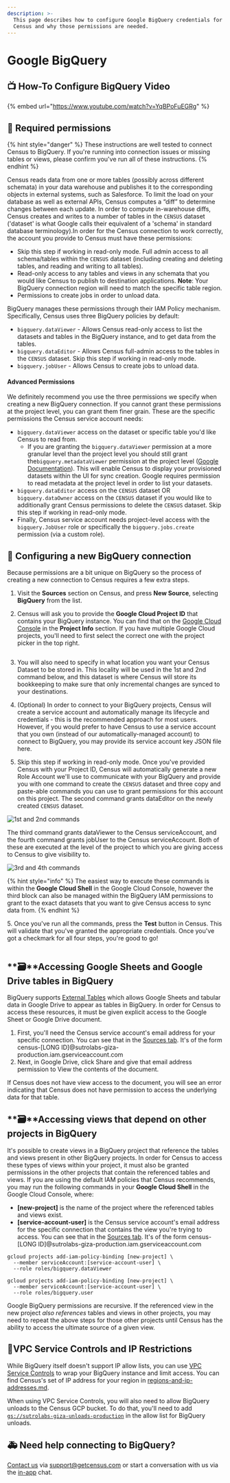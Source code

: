 ```yaml
---
description: >-
  This page describes how to configure Google BigQuery credentials for use by
  Census and why those permissions are needed.
---
```


# Google BigQuery

## 📺 How-To Configure BigQuery Video

{% embed url="https://www.youtube.com/watch?v=YqBPoFuEGRg" %}

## 🔐 Required permissions

{% hint style="danger" %}
These instructions are well tested to connect Census to BigQuery. If you're running into connection issues or missing tables or views, please confirm you've run all of these instructions.
{% endhint %}

Census reads data from one or more tables (possibly across different schemata) in your data warehouse and publishes it to the corresponding objects in external systems, such as Salesforce. To limit the load on your database as well as external APIs, Census computes a “diff” to determine changes between each update. In order to compute in-warehouse diffs, Census creates and writes to a number of tables in the `CENSUS` dataset ('dataset' is what Google calls their equivalent of a 'schema' in standard database terminology).In order for the Census connection to work correctly, the account you provide to Census must have these permissions:

* Skip this step if working in read-only mode. Full admin access to all schema/tables within the `CENSUS` dataset (including creating and deleting tables, and reading and writing to all tables).
* Read-only access to any tables and views in any schemata that you would like Census to publish to destination applications. **Note**: Your BigQuery connection region will need to match the specific table region.
* Permissions to create jobs in order to unload data.

BigQuery manages these permissions through their IAM Policy mechanism. Specifically, Census uses three BigQuery policies by default:

* `bigquery.dataViewer` - Allows Census read-only access to list the datasets and tables in the BigQuery instance, and to get data from the tables.
* `bigquery.dataEditor` - Allows Census full-admin access to the tables in the `CENSUS` dataset. Skip this step if working in read-only mode.
* `bigquery.jobUser` - Allows Census to create jobs to unload data.

#### Advanced Permissions

We definitely recommend you use the three permissions we specify when creating a new BigQuery connection. If you cannot grant these permissions at the project level, you can grant them finer grain. These are the specific permissions the Census service account needs:

* `bigquery.dataViewer` access on the dataset or specific table you'd like Census to read from.&#x20;
  * If you are granting the `bigquery.dataViewer` permission at a more granular level than the project level you should still grant the`bigquery.metadataViewer` permission at the project level ([Google Documentation](https://cloud.google.com/bigquery/docs/access-control#bigquery.metadataViewer)). This will enable Census to display your provisioned datasets within the UI for sync creation. Google requires permission to read metadata at the project level in order to list your datasets.&#x20;
* `bigquery.dataEditor` access on the `CENSUS` dataset OR `bigquery.dataOwner` access on the `CENSUS` dataset if you would like to additionally grant Census permissions to delete the `CENSUS` dataset. Skip this step if working in read-only mode.
* Finally, Census service account needs project-level access with the `bigquery.JobUser` role or specifically the `bigquery.jobs.create` permission (via a custom role).

## 🔩 Configuring a new BigQuery connection

Because permissions are a bit unique on BigQuery so the process of creating a new connection to Census requires a few extra steps.

1. Visit the **Sources** section on Census, and press **New Source**, selecting **BigQuery** from the list.
2.  Census will ask you to provide the **Google Cloud Project ID** that contains your BigQuery instance. You can find that on the [Google Cloud Console](https://console.cloud.google.com) in the **Project Info** section. If you have multiple Google Cloud projects, you'll need to first select the correct one with the project picker in the top right.

    <img src="../.gitbook/assets/bq_setup1.png" alt="" data-size="original">
3. You will also need to specify in what location you want your Census Dataset to be stored in. This locality will be used in the 1st and 2nd command below, and this dataset is where Census will store its bookkeeping to make sure that only incremental changes are synced to your destinations.
4. (Optional) In order to connect to your BigQuery projects, Census will create a service account and automatically manage its lifecycle and credentials - this is the recommended approach for most users. However, if you would prefer to have Census to use a service account that you own (instead of our automatically-managed account) to connect to BigQuery, you may provide its service account key JSON file here.
5. Skip this step if working in read-only mode. Once you've provided Census with your Project ID, Census will automatically generate a new Role Account we'll use to communicate with your BigQuery and provide you with one command to create the `CENSUS` dataset and three copy and paste-able commands you can use to grant permissions for this account on this project. The second command grants dataEditor on the newly created `CENSUS` dataset.

![1st and 2nd commands](../.gitbook/assets/bq\_setup\_dataset.png)

The third command grants dataViewer to the Census serviceAccount, and the fourth command grants jobUser to the Census serviceAccount. Both of these are executed at the level of the project to which you are giving access to Census to give visibility to.

![3rd and 4th commands](<../.gitbook/assets/Screen Shot 2022-08-01 at 6.49.16 PM.png>)

{% hint style="info" %}
The easiest way to execute these commands is within the **Google Cloud Shell** in the Google Cloud Console, however the third block can also be managed within the BigQuery IAM permissions to grant to the exact datasets that you want to give Census access to sync data from.
{% endhint %}

5\. Once you've run all the commands, press the **Test** button in Census. This will validate that you've granted the appropriate credentials. Once you've got a checkmark for all four steps, you're good to go!

<img src="https://s3.amazonaws.com/helpscout.net/docs/assets/5bb7d5d0042863158cc71f7e/images/5ea7766b2c7d3a7e9aebba26/file-bagpimlYKc.png" alt="" data-size="original">

## **🗃**Accessing Google Sheets and Google Drive tables in BigQuery

BigQuery supports [External Tables](https://cloud.google.com/bigquery/external-data-drive) which allows Google Sheets and tabular data in Google Drive to appear as tables in BigQuery. In order for Census to access these resources, it must be given explicit access to the Google Sheet or Google Drive document.

1. First, you'll need the Census service account's email address for your specific connection. You can see that in the [Sources tab](https://app.getcensus.com/sources). It's of the form census-\[LONG ID]@sutrolabs-giza-production.iam.gserviceaccount.com
2. Next, in Google Drive, click Share and give that email address permission to View the contents of the document.

If Census does not have view access to the document, you will see an error indicating that Census does not have permission to access the underlying data for that table.

## **🗃**Accessing views that depend on other projects in BigQuery

It's possible to create views in a BigQuery project that reference the tables and views present in other BigQuery projects. In order for Census to access these types of views within your project, it must also be granted permissions in the other projects that contain the referenced tables and views. If you are using the default IAM policies that Census recommends, you may run the following commands in your **Google Cloud Shell** in the Google Cloud Console, where:

* **\[new-project]** is the name of the project where the referenced tables and views exist.
* **\[service-account-user]** is the Census service account's email address for the specific connection that contains the view you're trying to access. You can see that in the [Sources tab](https://app.getcensus.com/sources). It's of the form census-\[LONG ID]@sutrolabs-giza-production.iam.gserviceaccount.com

```
gcloud projects add-iam-policy-binding [new-project] \
  --member serviceAccount:[service-account-user] \
  --role roles/bigquery.dataViewer

gcloud projects add-iam-policy-binding [new-project] \
  --member serviceAccount:[service-account-user] \
  --role roles/bigquery.user
```

Google BigQuery permissions are recursive. If the referenced view in the new project _also references_ tables and views in other projects, you may need to repeat the above steps for those other projects until Census has the ability to access the ultimate source of a given view.

## 🚦VPC Service Controls and IP Restrictions

While BigQuery itself doesn't support IP allow lists, you can use [VPC Service Controls](https://cloud.google.com/vpc-service-controls/docs/overview) to wrap your BigQuery instance and limit access. You can find Census's set of IP address for your region in [regions-and-ip-addresses.md](../misc/security-and-privacy/regions-and-ip-addresses.md "mention").

When using VPC Service Controls, you will also need to allow BigQuery unloads to the Census GCP bucket. To do that, you'll need to add [`gs://sutrolabs-giza-unloads-production`](gs://sutrolabs-giza-unloads-production) in the allow list for BigQuery unloads.

## 🚑 Need help connecting to BigQuery?

[Contact us](mailto:support@getcensus.com) via support@getcensus.com or start a conversation with us via the [in-app](https://app.getcensus.com) chat.
